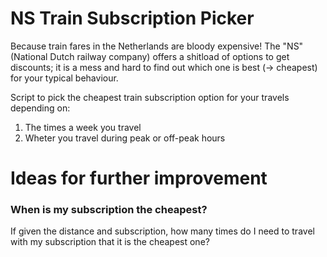 # NS Train Subscription Picker

Because train fares in the Netherlands are bloody expensive!
The "NS" (National Dutch railway company) offers a shitload of options to get discounts; it is a mess and hard to find out which one is best (-> cheapest) for your typical behaviour.  

Script to pick the cheapest train subscription option for your travels depending on:
1) The times a week you travel
2) Wheter you travel during peak or off-peak hours

# Ideas for further improvement

### When is my subscription the cheapest?
If given the distance and subscription, how many times do I need to travel with my subscription that it is the cheapest one?

